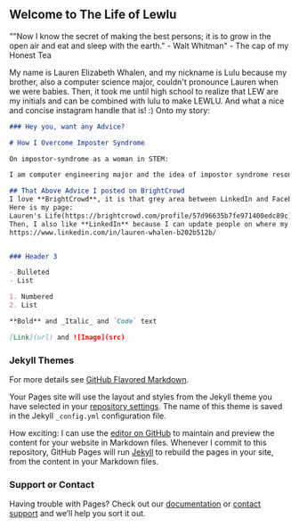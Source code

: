 ## Welcome to The Life of Lewlu

""Now I know the secret of making the best persons; it is to grow in the open air and eat and sleep with the earth." - Walt Whitman" - The cap of my Honest Tea

My name is Lauren Elizabeth Whalen, and my nickname is Lulu because my brother, also a computer science major, couldn't pronounce Lauren when we were babies. Then, it took me until high school to realize that LEW are my initials and can be combined with lulu to make LEWLU. And what a nice and concise instagram handle that is! :) Onto my story:

```markdown
### Hey you, want any Advice?

# How I Overcome Imposter Syndrome

On impostor-syndrome as a woman in STEM:

I am computer engineering major and the idea of impostor syndrome resonates with me because most of my classmates came in with more coding knowledge than I. To overcome this feeling of not deserving my accomplishments, I look at all facets of my life and know that I am challenging myself with where I am and that people always compare themselves with someone better than them.  I have very intelligent classmates that take 21 credit hours, get all A's, and have a job and then they compare themselves with the CEO of Google while I'm freaking out about how someone had an internship with my dream company Tesla last summer.  Realizing that we are reaching towards and working towards high goals in our lives throughout our whole lives, is all we need to know. These are our lives, not others'. We will win at goals made by us for us, not by others or for others. Only compare yourself to who you were yesterday and do not get discouraged by your failures or others' wins.

## That Above Advice I posted on BrightCrowd
I love **BrightCrowd**, it is that grey area between LinkedIn and Facebook, where you can ask for or give advice on professional matters while connected with people who have similar career goals / life aspirations.
Here is my page:
Lauren's Life(https://brightcrowd.com/profile/57d96635b7fe971400edc89c)
Then, I also like **LinkedIn** because I can update people on where my career is headed, and present myself alongside my resume, and see what my peers are doing to change the world!
https://www.linkedin.com/in/lauren-whalen-b202b512b/


### Header 3

- Bulleted 
- List

1. Numbered
2. List

**Bold** and _Italic_ and `Code` text

[Link](url) and ![Image](src)
```






### <NOTES FOR ME> Jekyll Themes
For more details see [GitHub Flavored Markdown](https://guides.github.com/features/mastering-markdown/).
  
Your Pages site will use the layout and styles from the Jekyll theme you have selected in your [repository settings](https://github.com/lewlu/lewlu/settings). The name of this theme is saved in the Jekyll `_config.yml` configuration file.

How exciting:
I can use the [editor on GitHub](https://github.com/lewlu/lewlu/edit/master/README.md) to maintain and preview the content for your website in Markdown files.
Whenever I commit to this repository, GitHub Pages will run [Jekyll](https://jekyllrb.com/) to rebuild the pages in your site, from the content in your Markdown files.

### Support or Contact

Having trouble with Pages? Check out our [documentation](https://help.github.com/categories/github-pages-basics/) or [contact support](https://github.com/contact) and we’ll help you sort it out.

